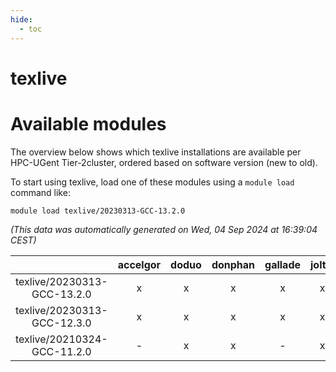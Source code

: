 ```yaml
---
hide:
  - toc
---
```


texlive
=======

# Available modules


The overview below shows which texlive installations are available per HPC-UGent Tier-2cluster, ordered based on software version (new to old).

To start using texlive, load one of these modules using a `module load` command like:

```shell
module load texlive/20230313-GCC-13.2.0
```

*(This data was automatically generated on Wed, 04 Sep 2024 at 16:39:04 CEST)*  

| |accelgor|doduo|donphan|gallade|joltik|shinx|skitty|
| :---: | :---: | :---: | :---: | :---: | :---: | :---: | :---: |
|texlive/20230313-GCC-13.2.0|x|x|x|x|x|x|x|
|texlive/20230313-GCC-12.3.0|x|x|x|x|x|x|x|
|texlive/20210324-GCC-11.2.0|-|x|x|-|x|-|x|
